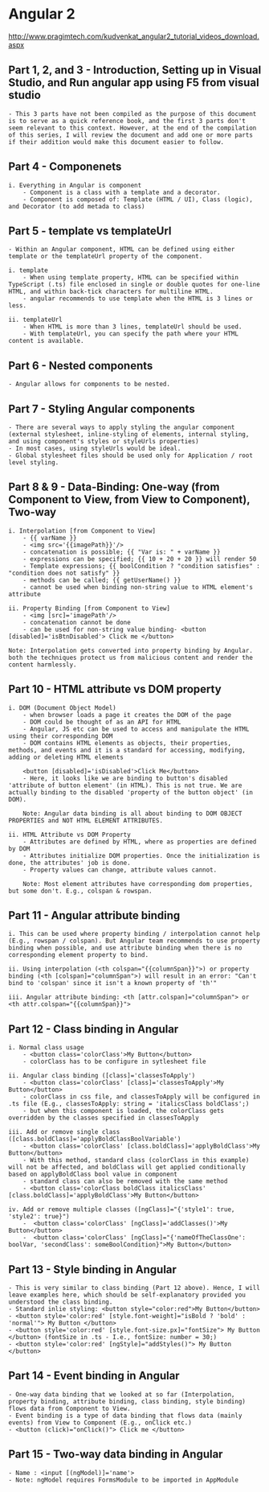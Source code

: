 Angular 2
======================
http://www.pragimtech.com/kudvenkat_angular2_tutorial_videos_download.aspx

## Part 1, 2, and 3 - Introduction, Setting up in Visual Studio, and Run angular app using F5 from visual studio
    
    - This 3 parts have not been compiled as the purpose of this document is to serve as a quick reference book, and the first 3 parts don't seem relevant to this context. However, at the end of the compilation of this series, I will review the document and add one or more parts if their addition would make this document easier to follow.
    
## Part 4 - Componenets
    
    i. Everything in Angular is component
        - Component is a class with a template and a decorator.
        - Component is composed of: Template (HTML / UI), Class (logic), and Decorator (to add metada to class)
        
## Part 5 - template vs templateUrl

    - Within an Angular component, HTML can be defined using either template or the templateUrl property of the component.
    
    i. template
        - When using template property, HTML can be specified within TypeScript (.ts) file enclosed in single or double quotes for one-line HTML, and within back-tick characters for multiline HTML.
        - angular recommends to use template when the HTML is 3 lines or less.
        
    ii. templateUrl
        - When HTML is more than 3 lines, templateUrl should be used.
        - With templateUrl, you can specify the path where your HTML content is available.
        
## Part 6 - Nested components

    - Angular allows for components to be nested.
    
## Part 7 - Styling Angular components

    - There are several ways to apply styling the angular component (external stylesheet, inline-styling of elements, internal styling, and using component's styles or styleUrls properties)
    - In most cases, using styleUrls would be ideal.
    - Global stylesheet files should be used only for Application / root level styling.

## Part 8 & 9 - Data-Binding: One-way (from Component to View, from View to Component), Two-way

	i. Interpolation [from Component to View]
		- {{ varName }}
		- <img src='{{imagePath}}'/> 
		- concatenation is possible; {{ "Var is: " + varName }}
		- expressions can be specified; {{ 10 + 20 + 20 }} will render 50
		- Template expressions; {{ boolCondition ? "condition satisfies" : "condition does not satisfy" }}
		- methods can be called; {{ getUserName() }}
		- cannot be used when binding non-string value to HTML element's attribute

	ii. Property Binding [from Component to View]
		- <img [src]='imagePath'/>
		- concatenation cannot be done
		- can be used for non-string value binding- <button [disabled]='isBtnDisabled'> Click me </button>
		
	Note: Interpolation gets converted into property binding by Angular. both the techniques protect us from malicious content and render the content harmlessly.

## Part 10 - HTML attribute vs DOM property

	i. DOM (Document Object Model)
		- when browser loads a page it creates the DOM of the page
		- DOM could be thought of as an API for HTML
		- Angular, JS etc can be used to access and manipulate the HTML using their corresponding DOM
		- DOM contains HTML elements as objects, their properties, methods, and events and it is a standard for accessing, modifying, adding or deleting HTML elements
		
		<button [disabled]='isDisabled'>Click Me</button>
		- Here, it looks like we are binding to button's disabled 'attribute of button element' (in HTML). This is not true. We are actually binding to the disabled 'property of the button object' (in DOM).
		
		Note: Angular data binding is all about binding to DOM OBJECT PROPERTIES and NOT HTML ELEMENT ATTRIBUTES.
		
	ii. HTML Attribute vs DOM Property
		- Attributes are defined by HTML, where as properties are defined by DOM
		- Attributes initialize DOM properties. Once the initialization is done, the attributes' job is done.
		- Property values can change, attribute values cannot.
		
		Note: Most element attributes have corresponding dom properties, but some don't. E.g., colspan & rowspan.
		
## Part 11 - Angular attribute binding
	
    i. This can be used where property binding / interpolation cannot help (E.g., rowspan / colspan). But Angular team recommends to use property binding when possible, and use attribute binding when there is no corresponding element property to bind.
	
	ii. Using interpolation (<th colspan="{{columnSpan}}">) or property binding (<th [colspan]="columnSpan">) will result in an error: "Can't bind to 'colspan' since it isn't a known property of 'th'"
	
	iii. Angular attribute binding: <th [attr.colspan]="columnSpan"> or <th attr.colspan="{{columnSpan}}">

## Part 12 - Class binding in Angular

    i. Normal class usage
        - <button class='colorClass'>My Button</button>
        - colorClass has to be configure in sytlesheet file
        
    ii. Angular class binding ([class]='classesToApply')
        - <button class='colorClass' [class]='classesToApply'>My Button</button>
        - colorClass in css file, and classesToApply will be configured in .ts file (E.g., classesToApply: string = 'italicsClass boldClass';)
        - but when this component is loaded, the colorClass gets overridden by the classes specified in classesToApply
        
    iii. Add or remove single class ([class.boldClass]='applyBoldClassBoolVariable')
        - <button class='colorClass' [class.boldClass]='applyBoldClass'>My Button</button>
        - With this method, standard class (colorClass in this example) will not be affected, and boldClass will get applied conditionally based on applyBoldClass bool value in component
        - standard class can also be removed with the same method
        - <button class='colorClass boldClass italicsClass' [class.boldClass]='applyBoldClass'>My Button</button>
        
    iv. Add or remove multiple classes ([ngClass]="{'style1': true, 'style2': true}")
        -  <button class='colorClass' [ngClass]='addClasses()'>My Button</button>
        -  <button class='colorClass' [ngClass]="{'nameOfTheClassOne': boolVar, 'secondClass': someBoolCondition}">My Button</button>
        
## Part 13 - Style binding in Angular

    - This is very similar to class binding (Part 12 above). Hence, I will leave examples here, which should be self-explanatory provided you understood the class binding.
    - Standard inlie styling: <button style="color:red">My Button</button>
    - <button style='color:red' [style.font-weight]="isBold ? 'bold' : 'normal'"> My Button </button>
    - <button style='color:red' [style.font-size.px]="fontSize"> My Button </button> (fontSize in .ts - I.e., fontSize: number = 30;)
    - <button style='color:red' [ngStyle]="addStyles()"> My Button </button>
    
## Part 14 - Event binding in Angular

    - One-way data binding that we looked at so far (Interpolation, property binding, attribute binding, class binding, style binding) flows data from Component to View.
    - Event binding is a type of data binding that flows data (mainly events) from View to Component (E.g., onClick etc.)
    - <button (click)="onClick()"> Click me </button>
    
## Part 15 - Two-way data binding in Angular

    - Name : <input [(ngModel)]='name'> 
    - Note: ngModel requires FormsModule to be imported in AppModule